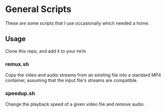 # General Scripts

These are some scripts that I use occasionally which needed a home.

## Usage

Clone this repo, and add it to your `PATH`.

### remux.sh

Copy the video and audio streams from an existing file into a standard MP4 container, assuming that the input file's streams are compatible.

### speedup.sh

Change the playback speed of a given video file and remove audio.
